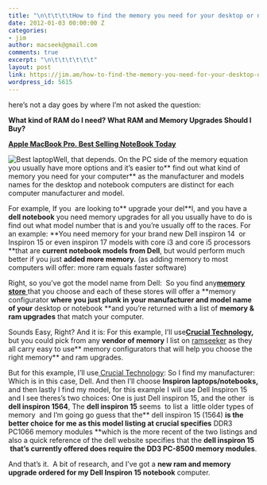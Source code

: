 ```yaml
---
title: "\n\t\t\t\tHow to find the memory you need for your desktop or notebook computer\t\t"
date: 2012-01-03 00:00:00 Z
categories:
- jim
author: macseek@gmail.com
comments: true
excerpt: "\n\t\t\t\t\t\t"
layout: post
link: https://jim.am/how-to-find-the-memory-you-need-for-your-desktop-or-notebook-computer/
wordpress_id: 5615
---
```


here’s not a day goes by where I’m not asked the question:




**What kind of RAM do I need? What RAM and Memory Upgrades Should I Buy?**




**[Apple MacBook Pro. Best Selling NoteBook Today](http://www.amazon.com/gp/product/B002QQ8H8I/ref=as_li_ss_tl?ie=UTF8&tag=ramseeker-20&linkCode=as2&camp=1789&creative=390957&creativeASIN=B002QQ8H8I)**




![Best laptop](http://www.jim.am/wp-content/uploads/2010/04/Screen-shot-2011-03-26-at-2.24.37-PM.png)Well, that depends. On the PC side of the memory equation you usually have more options and it’s easier to** find out what kind of memory you need for your computer** as the manufacturer and models names for the desktop and notebook computers are distinct for each computer manufacturer and model.




For example, If you  are looking to** upgrade your del**l, and you have a **dell notebook** you need memory upgrades for all you usually have to do is find out what model number that is and you’re usually off to the races. For an example: **You need memory for your brand new Dell inspiron 14  or Inspiron 15 or even inspiron 17 models with core i3 and core i5 processors **that are **current notebook models from Dell**, but would perform much better if you just **added more memory.** (as adding memory to most computers will offer: more ram equals faster software)




Right, so you’ve got the model name from Dell:  So you find any[**memory store** ](http://www.jim.am)that you choose and each of these stores will offer a **memory configurator **where you just plunk in your manufacturer and model name of your** desktop or notebook **and you’re returned with a list of **memory & ram upgrades** that match your computer.




Sounds Easy, Right? And it is: For this example, I’ll use[**Crucial Technology**](http://amzn.to/2oA2gjC)**,** but you could pick from any **vendor of memory** I list on [ramseeker](http://www.jim.am) as they all carry easy to use** memory configurators that will help you choose the right memory** and ram upgrades.




But for this example, I’ll use[ Crucial Technology](http://amzn.to/2oA2gjC): So I find my manufacturer: Which is in this case, Dell. And then I’ll choose **Inspiron laptops/notebooks,** and then lastly I find my model, for this example I will use Dell Inspiron 15 and I see theres’s two choices: One is just Dell inspiron 15, and the other  is **dell inspiron 1564**, The **dell inspiron 15** seems  to list a  little older types of memory  and I’m going go guess that the** dell inspiron 15 (1564) **is the better choice for me as this model listing at crucial specifies** DDR3 PC1066 memory modules **which is the more recent of the two listings and also a quick reference of the dell website specifies that the **dell inspiron 15  that’s currently offered does require the DD3 PC-8500 memory modules**.




And that’s it.  A bit of research, and I’ve got a **new ram and memory upgrade ordered for my Dell Inspiron 15 notebook** computer.


		
